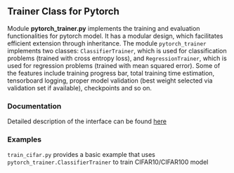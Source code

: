 ## Trainer Class for Pytorch
Module **pytorch_trainer.py** implements the training and evaluation functionalities for pytorch model. It has a modular design, which facilitates efficient extension through inheritance. The module `pytorch_trainer` implements two classes: `ClassifierTrainer`, which is used for classification problems (trained with cross entropy loss), and `RegressionTrainer`, which is used for regression problems (trained with mean squared error). Some of the features include training progress bar, total training time estimation, tensorboard logging, proper model validation (best weight selected via validation set if available), checkpoints and so on. 


### Documentation 
Detailed description of the interface can be found [here](https://github.com/viebboy/pytorch_trainer/blob/master/interface.md)

### Examples
`train_cifar.py` provides a basic example that uses `pytorch_trainer.ClassifierTrainer` to train CIFAR10/CIFAR100 model  
